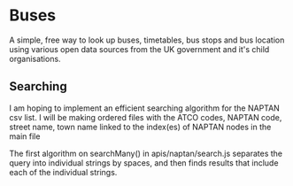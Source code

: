 # Buses
A simple, free way to look up buses, timetables, bus stops and bus location using various open data sources from the UK government and it's child organisations.

## Searching
I am hoping to implement an efficient searching algorithm for the NAPTAN csv list. I will be making ordered files with the ATCO codes, NAPTAN code, street name, town name linked to the index(es) of NAPTAN nodes in the main file

The first algorithm on searchMany() in apis/naptan/search.js separates the query into individual strings by spaces, and then finds results that include each of the individual strings.